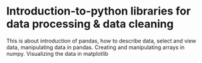 # Introduction-to-python libraries for data processing & data cleaning
This is about introduction of pandas, how to describe data, select and view data, manipulating data in pandas.
Creating and manipulating arrays in numpy.
Visualizing the data in matplotlib
